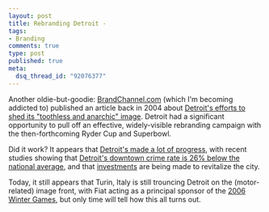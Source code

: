 ```yaml
--- 
layout: post
title: Rebranding Detroit -
tags: 
- Branding
comments: true
type: post
published: true
meta: 
  dsq_thread_id: "92076377"
---
```

Another oldie-but-goodie: <a href="http://www.brandchannel.com">BrandChannel.com</a> (which I'm becoming addicted to) published an article back in 2004 about <a href="http://www.brandchannel.com/features_effect.asp?pf_id=234">Detroit's efforts to shed its "toothless and anarchic" image</a>. Detroit had a significant opportunity to pull off an effective, widely-visible rebranding campaign with the then-forthcoming Ryder Cup and Superbowl.

  Did it work? It appears that <a href="http://www.visitdetroit.com/">Detroit's made a lot of progress</a>, with recent studies showing that <a href="http://www.visitdetroit.com/media/pressreleases/detail.asp?ContentId=1807F132-5015-432A-AFB9-2759C4C6824E&QueueId=1&Tchpnt=2&Cat=&Aud=-99&CrGetMethod=10011&FirstCall=N&CntStartDate=1/16/1971&CntEndDate=1/16/2399&ContentTypeId=7">Detroit's downtown crime rate is 26% below the national average</a>, and that <a href="http://www.detinvfund.com/">investments</a> are being made to revitalize the city.

  Today, it still appears that Turin, Italy is still trouncing Detroit on the (motor-related) image front, with Fiat acting as a principal sponsor of the <a href="http://www.olympic.org/uk/games/past/index_uk.asp?OLGT=2&OLGY=2006">2006 Winter Games</a>, but only time will tell how this all turns out.
